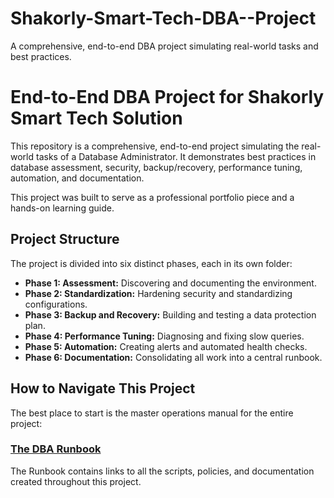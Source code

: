 # Shakorly-Smart-Tech-DBA--Project
A comprehensive, end-to-end DBA project simulating real-world tasks and best practices.

# End-to-End DBA Project for Shakorly Smart Tech Solution

This repository is a comprehensive, end-to-end project simulating the real-world tasks of a Database Administrator. 
It demonstrates best practices in database assessment, security, backup/recovery, performance tuning, automation, and documentation.

This project was built to serve as a professional portfolio piece and a hands-on learning guide.

## Project Structure

The project is divided into six distinct phases, each in its own folder:

*   **Phase 1: Assessment:** Discovering and documenting the environment.
*   **Phase 2: Standardization:** Hardening security and standardizing configurations.
*   **Phase 3: Backup and Recovery:** Building and testing a data protection plan.
*   **Phase 4: Performance Tuning:** Diagnosing and fixing slow queries.
*   **Phase 5: Automation:** Creating alerts and automated health checks.
*   **Phase 6: Documentation:** Consolidating all work into a central runbook.

## How to Navigate This Project

The best place to start is the master operations manual for the entire project:

### **[The DBA Runbook](./Phase-6-Documention-and-Runbook/Document/DBA_Runbook.txt)**

The Runbook contains links to all the scripts, policies, and documentation created throughout this project.
